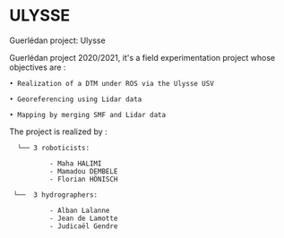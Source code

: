 # ULYSSE
Guerlédan project: Ulysse

Guerlédan project 2020/2021, it's a field experimentation project whose objectives are : 

    • Realization of a DTM under ROS via the Ulysse USV

    • Georeferencing using Lidar data

    • Mapping by merging SMF and Lidar data 

The project is realized by :

      └── 3 roboticists:   
      
              - Maha HALIMI
              - Mamadou DEMBELE 
              - Florian HÖNISCH

     └──  3 hydrographers:
     
              - Alban Lalanne 
              - Jean de Lamotte 
              - Judicaël Gendre  
